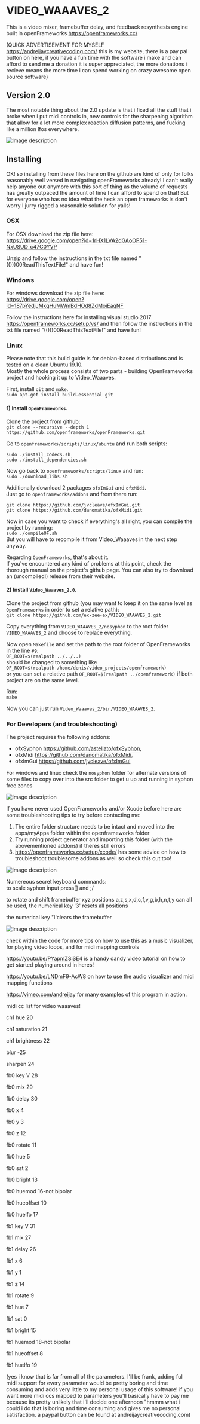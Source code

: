 # VIDEO_WAAAVES_2
This is a video mixer, framebuffer delay, and feedback resynthesis engine built in openFrameworks https://openframeworks.cc/

(QUICK ADVERTISEMENT FOR MYSELF https://andreijaycreativecoding.com/ this is my website, there is a pay pal button on here, if you have a fun time with the software i make and can afford to send me a donation it is super appreciated, the more donations i recieve means the more time i can spend working on crazy awesome open source software)

## Version 2.0

The most notable thing about the 2.0 update is that i fixed all the stuff that i broke when i put midi controls in, new controls for the sharpening algorithm that allow for a lot more complex reaction diffusion patterns, and fucking like a million lfos everywhere.  

![Image description](https://github.com/ex-zee-ex/VIDEO_WAAAVES_1_5/blob/master/hypercuuube.png)

## Installing
OK! so installing from these files here on the github are kind of only for folks reasonably well versed in navigating openFrameworks already!  I can't really help anyone out anymore with this sort of thing as the volume of requests has greatly outpaced the amount of time I can afford to spend on that! But for everyone who has no idea what the heck an open frameworks is don't worry I jurry rigged a reasonable solution for yalls!  

### OSX
For OSX download the zip file here: \
https://drive.google.com/open?id=1rHX1LVA2dGAoOP51-NxUSUD_c47C0YVP

Unzip and follow the instructions in the txt file named "(()))00ReadThisTextFile!" and have fun!

### Windows
For windows download the zip file here:\
https://drive.google.com/open?id=187pYedjJMxqHuMWmBdHOd8ZdMoiEaqNF

Follow the instructions here for installing visual studio 2017 https://openframeworks.cc/setup/vs/ and then follow the instructions in the txt file named "(()))00ReadThisTextFile!" and have fun!

### Linux
Please note that this build guide is for debian-based distributions and is tested on a clean Ubuntu 19.10.\
Mostly the whole process consists of two parts - building OpenFrameworks project and hooking it up to Video_Waaaves.

First, install `git` and `make`.\
`sudo apt-get install build-essential git`

#### 1) Install `OpenFrameworks`.

Clone the project from github:\
`git clone --recursive --depth 1 https://github.com/openframeworks/openFrameworks.git`

Go to `openframeworks/scripts/linux/ubuntu` and run both scripts:
```
sudo ./install_codecs.sh
sudo ./install_dependencies.sh
```

Now go back to `openframeworks/scripts/linux` and run:\
`sudo ./download_libs.sh`

Additionally download 2 packages `ofxImGui` and `ofxMidi`.\
Just go to `openframeworks/addons` and from there run:
```
git clone https://github.com/jvcleave/ofxImGui.git
git clone https://github.com/danomatika/ofxMidi.git
```

Now in case you want to check if everything's all right, you can compile the project by running:\
`sudo ./compileOF.sh`\
But you will have to recompile it from Video_Waaaves in the next step anyway.

Regarding `OpenFrameworks`, that's about it.\
If you've encountered any kind of problems at this point, check the thorough manual on the project's github page. You can also try to download an (uncompiled!) release from their website.

#### 2) Install `Video_Waaaves_2.0`.

Clone the project from github (you may want to keep it on the same level as `OpenFrameworks` in order to set a relative path):\
`git clone https://github.com/ex-zee-ex/VIDEO_WAAAVES_2.git`

Copy everything from `VIDEO_WAAAVES_2/nosyphon` to the root folder `VIDEO_WAAAVES_2` and choose to replace everything.

Now open `Makefile` and set the path to the root folder of OpenFrameworks in the line `#9`:\
`OF_ROOT=$(realpath ../../..)` \
should be changed to something like \
`OF_ROOT=$(realpath /home/denis/video_projects/openframework)`\
or you can set a relative path `OF_ROOT=$(realpath ../openframework)` if both project are on the same level.

Run:\
`make`

Now you can just run `Video_Waaaves_2/bin/VIDEO_WAAAVES_2`.

### For Developers (and troubleshooting)
The project requires the following addons:
* ofxSyphon https://github.com/astellato/ofxSyphon, 
* ofxMidi https://github.com/danomatika/ofxMidi, 
* ofxImGui https://github.com/jvcleave/ofxImGui

For windows and linux check the `nosyphon` folder for alternate versions of some files to copy over into the src folder to get u up and running in syphon free zones

![Image description](https://github.com/ex-zee-ex/VIDEO_WAAAVES_1_5/blob/master/swirl.png)

If you have never used OpenFrameworks and/or Xcode before here are some troubleshooting tips to try before contacting me:
1. The entire folder structure needs to be intact and moved into the apps/myApps folder within the openframeworks folder
2. Try running project generator and importing this folder (with the abovementioned addons) if theres still errors
3. https://openframeworks.cc/setup/xcode/ has some advice on how to troubleshoot troublesome addons as well so check this out too!

![Image description](https://github.com/ex-zee-ex/VIDEO_WAAAVES_1_5/blob/master/vlcsnap-2019-08-10-22h55m38s489.png)

Numereous secret keyboard commands:\
to scale syphon input press[] and ;/

to rotate and shift framebuffer xyz positions a,z,s,x,d,c,f,v,g,b,h,n,t,y can all be used, the numerical key '3' resets all positions

the numerical key '1'clears the framebuffer

![Image description](https://github.com/ex-zee-ex/VIDEO_WAAAVES_1_5/blob/master/vlcsnap-2019-08-10-22h57m07s147.png)


check within the code for more tips on how to use this as a music visualizer, for playing video loops, and for midi mapping controls 

https://youtu.be/PYapmZSiSE4 is a handy dandy video tutorial on how to get started playing around in heres!

https://youtu.be/LNDmF9-AcW8 on how to use the audio visualizer and midi mapping functions

https://vimeo.com/andreijay for many examples of this program in action.  





midi cc list for video waaaves!

ch1 hue  20

ch1 saturation  21

ch1 brightness  22


blur -25

sharpen 24

fb0 key V 28

fb0 mix 29

fb0 delay 30

fb0 x  4

fb0 y  3

fb0 z  12

fb0 rotate 11

fb0 hue 5

fb0 sat 2

fb0 bright 13

fb0 huemod 16-not bipolar

fb0 hueoffset 10

fb0 huelfo 17

fb1 key V 31

fb1 mix 27  

fb1 delay 26

fb1 x  6

fb1 y  1

fb1 z  14

fb1 rotate 9

fb1 hue 7

fb1 sat 0

fb1 bright 15

fb1 huemod 18-not bipolar

fb1 hueoffset 8

fb1 huelfo 19

(yes i know that is far from all of the parameters.  I'll be frank, adding full midi support for every parameter would be pretty boring and time consuming and adds very little to my personal usage of this software!  if you want more midi ccs mapped to parameters you'll basically have to pay me because its pretty unlikely that i'll decide one afternoon "hmmm what i could i do that is boring and time consuming and gives me no personal satisfaction.  a paypal button can be found at andreijaycreativecoding.com)
